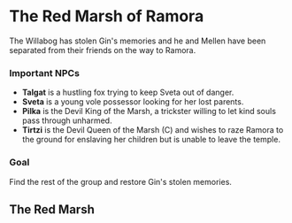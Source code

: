 # The Red Marsh of Ramora
The Willabog has stolen Gin's memories and he and Mellen have been separated from their friends on the way to Ramora.

### Important NPCs

* **Talgat** is a hustling fox trying to keep Sveta out of danger.
* **Sveta** is a young vole possessor looking for her lost parents.
* **Pilka** is the Devil King of the Marsh, a trickster willing to let kind souls pass through unharmed.
* **Tirtzi** is the Devil Queen of the Marsh (C) and wishes to raze Ramora to the ground for enslaving her children but is unable to leave the temple.

### Goal
Find the rest of the group and restore Gin's stolen memories.

## The Red Marsh